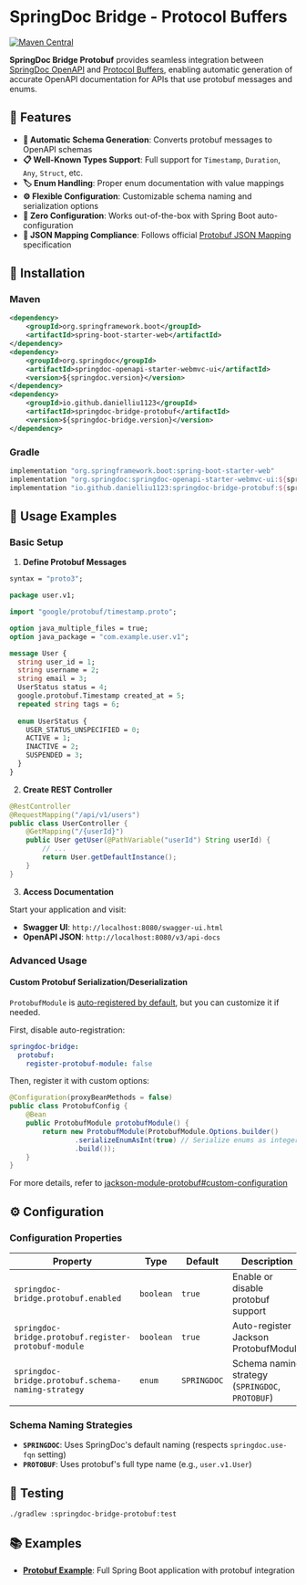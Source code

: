 # SpringDoc Bridge - Protocol Buffers

[![Maven Central](https://img.shields.io/maven-central/v/io.github.danielliu1123/springdoc-bridge-protobuf)](https://central.sonatype.com/artifact/io.github.danielliu1123/springdoc-bridge-protobuf)

**SpringDoc Bridge Protobuf** provides seamless integration between [SpringDoc OpenAPI](https://springdoc.org/) and [Protocol Buffers](https://protobuf.dev/), enabling automatic generation of accurate OpenAPI documentation for APIs that use protobuf messages and enums.

## 🎯 Features

- **🔄 Automatic Schema Generation**: Converts protobuf messages to OpenAPI schemas
- **📋 Well-Known Types Support**: Full support for `Timestamp`, `Duration`, `Any`, `Struct`, etc.
- **🏷️ Enum Handling**: Proper enum documentation with value mappings
- **⚙️ Flexible Configuration**: Customizable schema naming and serialization options
- **🚀 Zero Configuration**: Works out-of-the-box with Spring Boot auto-configuration
- **📖 JSON Mapping Compliance**: Follows official [Protobuf JSON Mapping](https://protobuf.dev/programming-guides/json/) specification

## 🚀 Installation

### Maven

```xml
<dependency>
    <groupId>org.springframework.boot</groupId>
    <artifactId>spring-boot-starter-web</artifactId>
</dependency>
<dependency>
    <groupId>org.springdoc</groupId>
    <artifactId>springdoc-openapi-starter-webmvc-ui</artifactId>
    <version>${springdoc.version}</version>
</dependency>
<dependency>
    <groupId>io.github.danielliu1123</groupId>
    <artifactId>springdoc-bridge-protobuf</artifactId>
    <version>${springdoc-bridge.version}</version>
</dependency>
```

### Gradle

```groovy
implementation "org.springframework.boot:spring-boot-starter-web"
implementation "org.springdoc:springdoc-openapi-starter-webmvc-ui:${springdocVersion}"
implementation "io.github.danielliu1123:springdoc-bridge-protobuf:${springdocBridgeVersion}"
```

## 📖 Usage Examples

### Basic Setup

1. **Define Protobuf Messages**

```protobuf
syntax = "proto3";

package user.v1;

import "google/protobuf/timestamp.proto";

option java_multiple_files = true;
option java_package = "com.example.user.v1";

message User {
  string user_id = 1;
  string username = 2;
  string email = 3;
  UserStatus status = 4;
  google.protobuf.Timestamp created_at = 5;
  repeated string tags = 6;
  
  enum UserStatus {
    USER_STATUS_UNSPECIFIED = 0;
    ACTIVE = 1;
    INACTIVE = 2;
    SUSPENDED = 3;
  }
}
```

2. **Create REST Controller**

```java
@RestController
@RequestMapping("/api/v1/users")
public class UserController {
    @GetMapping("/{userId}")
    public User getUser(@PathVariable("userId") String userId) {
        // ...
        return User.getDefaultInstance();
    }
}
```

3. **Access Documentation**

Start your application and visit:
- **Swagger UI**: `http://localhost:8080/swagger-ui.html`
- **OpenAPI JSON**: `http://localhost:8080/v3/api-docs`

### Advanced Usage

#### Custom Protobuf Serialization/Deserialization

`ProtobufModule` is [auto-registered by default](../springdoc-bridge-protobuf/src/main/java/springdocbridge/protobuf/SpringDocBridgeProtobufAutoConfiguration.java), but you can customize it if needed.

First, disable auto-registration:

```yaml
springdoc-bridge:
  protobuf:
    register-protobuf-module: false
```

Then, register it with custom options:

```java
@Configuration(proxyBeanMethods = false)
public class ProtobufConfig {
    @Bean
    public ProtobufModule protobufModule() {
        return new ProtobufModule(ProtobufModule.Options.builder()
                .serializeEnumAsInt(true) // Serialize enums as integers
                .build());
    }
}
```

For more details, refer to [jackson-module-protobuf#custom-configuration](../jackson-module-protobuf/README.md#custom-configuration)

## ⚙️ Configuration

### Configuration Properties

| Property                                             | Type      | Default     | Description                                      |
|------------------------------------------------------|-----------|-------------|--------------------------------------------------|
| `springdoc-bridge.protobuf.enabled`                  | `boolean` | `true`      | Enable or disable protobuf support               |
| `springdoc-bridge.protobuf.register-protobuf-module` | `boolean` | `true`      | Auto-register Jackson ProtobufModule             |
| `springdoc-bridge.protobuf.schema-naming-strategy`   | `enum`    | `SPRINGDOC` | Schema naming strategy (`SPRINGDOC`, `PROTOBUF`) |

### Schema Naming Strategies

- **`SPRINGDOC`**: Uses SpringDoc's default naming (respects `springdoc.use-fqn` setting)
- **`PROTOBUF`**: Uses protobuf's full type name (e.g., `user.v1.User`)

## 🧪 Testing

```bash
./gradlew :springdoc-bridge-protobuf:test
```

## 📚 Examples

- **[Protobuf Example](../examples/protobuf)**: Full Spring Boot application with protobuf integration
